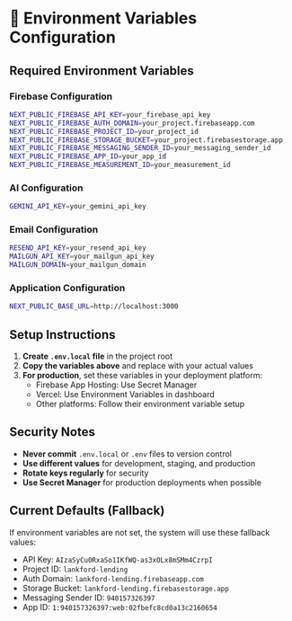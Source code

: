 # 🔧 **Environment Variables Configuration**

## Required Environment Variables

### Firebase Configuration
```bash
NEXT_PUBLIC_FIREBASE_API_KEY=your_firebase_api_key
NEXT_PUBLIC_FIREBASE_AUTH_DOMAIN=your_project.firebaseapp.com
NEXT_PUBLIC_FIREBASE_PROJECT_ID=your_project_id
NEXT_PUBLIC_FIREBASE_STORAGE_BUCKET=your_project.firebasestorage.app
NEXT_PUBLIC_FIREBASE_MESSAGING_SENDER_ID=your_messaging_sender_id
NEXT_PUBLIC_FIREBASE_APP_ID=your_app_id
NEXT_PUBLIC_FIREBASE_MEASUREMENT_ID=your_measurement_id
```

### AI Configuration
```bash
GEMINI_API_KEY=your_gemini_api_key
```

### Email Configuration
```bash
RESEND_API_KEY=your_resend_api_key
MAILGUN_API_KEY=your_mailgun_api_key
MAILGUN_DOMAIN=your_mailgun_domain
```

### Application Configuration
```bash
NEXT_PUBLIC_BASE_URL=http://localhost:3000
```

## Setup Instructions

1. **Create `.env.local` file** in the project root
2. **Copy the variables above** and replace with your actual values
3. **For production**, set these variables in your deployment platform:
   - Firebase App Hosting: Use Secret Manager
   - Vercel: Use Environment Variables in dashboard
   - Other platforms: Follow their environment variable setup

## Security Notes

- **Never commit** `.env.local` or `.env` files to version control
- **Use different values** for development, staging, and production
- **Rotate keys regularly** for security
- **Use Secret Manager** for production deployments when possible

## Current Defaults (Fallback)

If environment variables are not set, the system will use these fallback values:
- API Key: `AIzaSyCu0RxaSo1IKfWQ-as3xOLx8mSMm4CzrpI`
- Project ID: `lankford-lending`
- Auth Domain: `lankford-lending.firebaseapp.com`
- Storage Bucket: `lankford-lending.firebasestorage.app`
- Messaging Sender ID: `940157326397`
- App ID: `1:940157326397:web:02fbefc8cd0a13c2160654`
